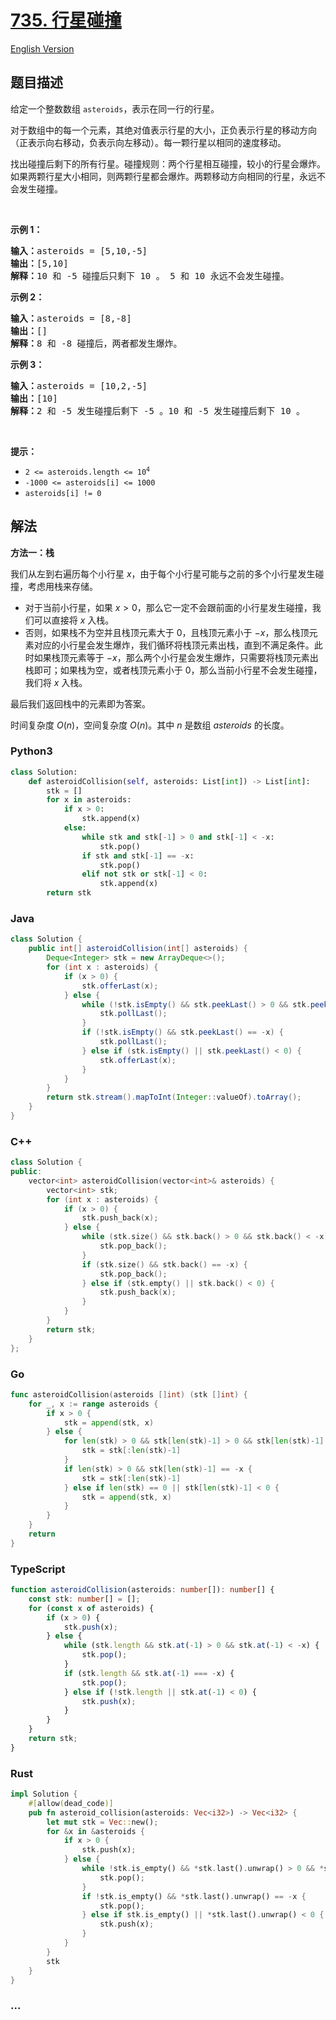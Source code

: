 # [735. 行星碰撞](https://leetcode.cn/problems/asteroid-collision)

[English Version](/solution/0700-0799/0735.Asteroid%20Collision/README_EN.md)

## 题目描述

<!-- 这里写题目描述 -->

<p>给定一个整数数组 <code>asteroids</code>，表示在同一行的行星。</p>

<p>对于数组中的每一个元素，其绝对值表示行星的大小，正负表示行星的移动方向（正表示向右移动，负表示向左移动）。每一颗行星以相同的速度移动。</p>

<p>找出碰撞后剩下的所有行星。碰撞规则：两个行星相互碰撞，较小的行星会爆炸。如果两颗行星大小相同，则两颗行星都会爆炸。两颗移动方向相同的行星，永远不会发生碰撞。</p>

<p>&nbsp;</p>

<p><strong>示例 1：</strong></p>

<pre>
<strong>输入：</strong>asteroids = [5,10,-5]
<strong>输出：</strong>[5,10]
<b>解释：</b>10 和 -5 碰撞后只剩下 10 。 5 和 10 永远不会发生碰撞。</pre>

<p><strong>示例 2：</strong></p>

<pre>
<strong>输入：</strong>asteroids = [8,-8]
<strong>输出：</strong>[]
<b>解释：</b>8 和 -8 碰撞后，两者都发生爆炸。</pre>

<p><strong>示例 3：</strong></p>

<pre>
<strong>输入：</strong>asteroids = [10,2,-5]
<strong>输出：</strong>[10]
<b>解释：</b>2 和 -5 发生碰撞后剩下 -5 。10 和 -5 发生碰撞后剩下 10 。</pre>

<p>&nbsp;</p>

<p><strong>提示：</strong></p>

<ul>
	<li><code>2 &lt;= asteroids.length&nbsp;&lt;= 10<sup>4</sup></code></li>
	<li><code>-1000 &lt;= asteroids[i] &lt;= 1000</code></li>
	<li><code>asteroids[i] != 0</code></li>
</ul>

## 解法

<!-- 这里可写通用的实现逻辑 -->

**方法一：栈**

我们从左到右遍历每个小行星 $x$，由于每个小行星可能与之前的多个小行星发生碰撞，考虑用栈来存储。

-   对于当前小行星，如果 $x \gt 0$，那么它一定不会跟前面的小行星发生碰撞，我们可以直接将 $x$ 入栈。
-   否则，如果栈不为空并且栈顶元素大于 $0$，且栈顶元素小于 $-x$，那么栈顶元素对应的小行星会发生爆炸，我们循环将栈顶元素出栈，直到不满足条件。此时如果栈顶元素等于 $-x$，那么两个小行星会发生爆炸，只需要将栈顶元素出栈即可；如果栈为空，或者栈顶元素小于 $0$，那么当前小行星不会发生碰撞，我们将 $x$ 入栈。

最后我们返回栈中的元素即为答案。

时间复杂度 $O(n)$，空间复杂度 $O(n)$。其中 $n$ 是数组 $asteroids$ 的长度。

<!-- tabs:start -->

### **Python3**

<!-- 这里可写当前语言的特殊实现逻辑 -->

```python
class Solution:
    def asteroidCollision(self, asteroids: List[int]) -> List[int]:
        stk = []
        for x in asteroids:
            if x > 0:
                stk.append(x)
            else:
                while stk and stk[-1] > 0 and stk[-1] < -x:
                    stk.pop()
                if stk and stk[-1] == -x:
                    stk.pop()
                elif not stk or stk[-1] < 0:
                    stk.append(x)
        return stk
```

### **Java**

<!-- 这里可写当前语言的特殊实现逻辑 -->

```java
class Solution {
    public int[] asteroidCollision(int[] asteroids) {
        Deque<Integer> stk = new ArrayDeque<>();
        for (int x : asteroids) {
            if (x > 0) {
                stk.offerLast(x);
            } else {
                while (!stk.isEmpty() && stk.peekLast() > 0 && stk.peekLast() < -x) {
                    stk.pollLast();
                }
                if (!stk.isEmpty() && stk.peekLast() == -x) {
                    stk.pollLast();
                } else if (stk.isEmpty() || stk.peekLast() < 0) {
                    stk.offerLast(x);
                }
            }
        }
        return stk.stream().mapToInt(Integer::valueOf).toArray();
    }
}
```

### **C++**

```cpp
class Solution {
public:
    vector<int> asteroidCollision(vector<int>& asteroids) {
        vector<int> stk;
        for (int x : asteroids) {
            if (x > 0) {
                stk.push_back(x);
            } else {
                while (stk.size() && stk.back() > 0 && stk.back() < -x) {
                    stk.pop_back();
                }
                if (stk.size() && stk.back() == -x) {
                    stk.pop_back();
                } else if (stk.empty() || stk.back() < 0) {
                    stk.push_back(x);
                }
            }
        }
        return stk;
    }
};
```

### **Go**

```go
func asteroidCollision(asteroids []int) (stk []int) {
	for _, x := range asteroids {
		if x > 0 {
			stk = append(stk, x)
		} else {
			for len(stk) > 0 && stk[len(stk)-1] > 0 && stk[len(stk)-1] < -x {
				stk = stk[:len(stk)-1]
			}
			if len(stk) > 0 && stk[len(stk)-1] == -x {
				stk = stk[:len(stk)-1]
			} else if len(stk) == 0 || stk[len(stk)-1] < 0 {
				stk = append(stk, x)
			}
		}
	}
	return
}
```

### **TypeScript**

```ts
function asteroidCollision(asteroids: number[]): number[] {
    const stk: number[] = [];
    for (const x of asteroids) {
        if (x > 0) {
            stk.push(x);
        } else {
            while (stk.length && stk.at(-1) > 0 && stk.at(-1) < -x) {
                stk.pop();
            }
            if (stk.length && stk.at(-1) === -x) {
                stk.pop();
            } else if (!stk.length || stk.at(-1) < 0) {
                stk.push(x);
            }
        }
    }
    return stk;
}
```

### **Rust**

```rust
impl Solution {
    #[allow(dead_code)]
    pub fn asteroid_collision(asteroids: Vec<i32>) -> Vec<i32> {
        let mut stk = Vec::new();
        for &x in &asteroids {
            if x > 0 {
                stk.push(x);
            } else {
                while !stk.is_empty() && *stk.last().unwrap() > 0 && *stk.last().unwrap() < -x {
                    stk.pop();
                }
                if !stk.is_empty() && *stk.last().unwrap() == -x {
                    stk.pop();
                } else if stk.is_empty() || *stk.last().unwrap() < 0 {
                    stk.push(x);
                }
            }
        }
        stk
    }
}
```

### **...**

```

```

<!-- tabs:end -->
